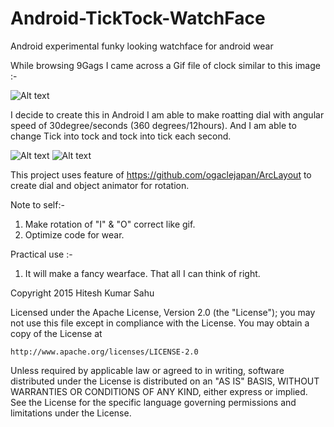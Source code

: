 # Android-TickTock-WatchFace
Android experimental funky looking watchface for android wear

While browsing 9Gags I came across a Gif file of clock similar to this image :-

![Alt text](https://github.com/hiteshsahu/Android-TickTock-WatchFace/blob/master/Gif/ticktock.gif "TickTock Gif")

I decide to create this in Android I am able to make roatting dial with angular speed of 30degree/seconds (360 degrees/12hours).
And I am able to change Tick into tock and tock into tick each second. 

![Alt text](https://github.com/hiteshsahu/Android-TickTock-WatchFace/blob/master/Gif/tick.png "tick")
![Alt text](https://github.com/hiteshsahu/Android-TickTock-WatchFace/blob/master/Gif/tock.png "tock")


This project uses feature of https://github.com/ogaclejapan/ArcLayout to create dial and object animator for rotation. 

Note to self:- 
1) Make rotation of "I" & "O" correct like gif.
2) Optimize code for wear.

Practical use :-
1) It will make a fancy wearface. That all I can think of right.


Copyright 2015 Hitesh Kumar Sahu

Licensed under the Apache License, Version 2.0 (the "License");
you may not use this file except in compliance with the License.
You may obtain a copy of the License at

    http://www.apache.org/licenses/LICENSE-2.0

Unless required by applicable law or agreed to in writing, software
distributed under the License is distributed on an "AS IS" BASIS,
WITHOUT WARRANTIES OR CONDITIONS OF ANY KIND, either express or implied.
See the License for the specific language governing permissions and
limitations under the License.

